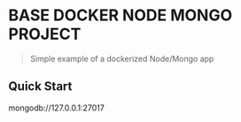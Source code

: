 # BASE DOCKER NODE MONGO PROJECT

> Simple example of a dockerized Node/Mongo app


## Quick Start
mongodb://127.0.0.1:27017
